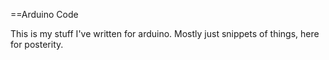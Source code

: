==Arduino Code

This is my stuff I've written for arduino. Mostly just snippets of things, here for posterity.
